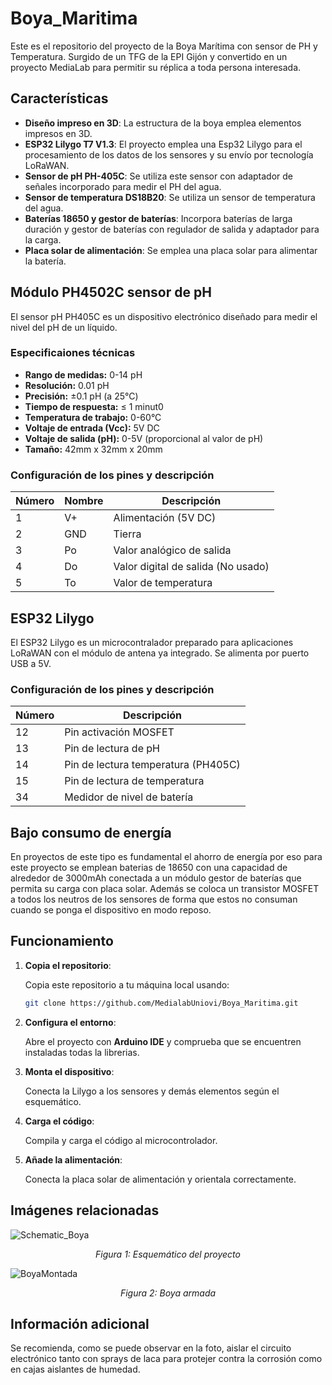 # Boya_Maritima
Este es el repositorio del proyecto de la Boya Marítima con sensor de PH y Temperatura. Surgido de un TFG de la EPI Gijón y convertido en un proyecto MediaLab para permitir su réplica a toda persona interesada.

## Características

- **Diseño impreso en 3D**: La estructura de la boya emplea elementos impresos en 3D.
- **ESP32 Lilygo T7 V1.3**: El proyecto emplea una Esp32 Lilygo para el procesamiento de los datos de los sensores y su envío por tecnología LoRaWAN.
- **Sensor de pH PH-405C**: Se utiliza este sensor con adaptador de señales incorporado para medir el PH del agua.
- **Sensor de temperatura DS18B20**: Se utiliza un sensor de temperatura del agua.
- **Baterías 18650 y gestor de baterías**: Incorpora baterías de larga duración y gestor de baterías con regulador de salida y adaptador para la carga.
- **Placa solar de alimentación**: Se emplea una placa solar para alimentar la batería.
  
## Módulo PH4502C sensor de pH
El sensor pH PH405C es un dispositivo electrónico diseñado para medir el nivel del pH de un líquido.

### Especificaiones técnicas
- **Rango de medidas:** 0-14 pH
- **Resolución:** 0.01 pH
- **Precisión:** ±0.1 pH (a 25°C)
- **Tiempo de respuesta:** ≤ 1 minut0
- **Temperatura de trabajo:** 0-60°C
- **Voltaje de entrada (Vcc):** 5V DC
- **Voltaje de salida (pH):** 0-5V (proporcional al valor de pH)
- **Tamaño:** 42mm x 32mm x 20mm

### Configuración de los pines y descripción

| Número      | Nombre   | Descripción                           |
|------------|----------|---------------------------------------|
| 1          | V+       | Alimentación (5V DC)           |
| 2          | GND      | Tierra                               |
| 3          | Po       | Valor analógico de salida              |
| 4          | Do       | Valor digital de salida (No usado) |
| 5          | To       | Valor de temperatura  |

## ESP32 Lilygo
El ESP32 Lilygo es un microcontralador preparado para aplicaciones LoRaWAN con el módulo de antena ya integrado. Se alimenta por puerto USB a 5V.

### Configuración de los pines y descripción
| Número      |  Descripción                           |
|------------|---------------------------------------|
| 12          |  Pin activación MOSFET   |
| 13          |  Pin de lectura de pH |
| 14          |  Pin de lectura temperatura (PH405C) |
| 15          |  Pin de lectura de temperatura |
| 34          |  Medidor de nivel de batería |

## Bajo consumo de energía
En proyectos de este tipo es fundamental el ahorro de energía por eso para este proyecto se emplean baterias de 18650 con una capacidad de alrededor de 3000mAh conectada a un módulo gestor de baterías que permita su carga con placa solar. Además se coloca un transistor MOSFET a todos los neutros de los sensores de forma que estos no consuman cuando se ponga el dispositivo en modo reposo.

## Funcionamiento
1. **Copia el repositorio**:

   Copia este repositorio a tu máquina local usando:

   ```bash
   git clone https://github.com/MedialabUniovi/Boya_Maritima.git
   ```

2. **Configura el entorno**:

   Abre el proyecto con **Arduino IDE** y comprueba que se encuentren instaladas todas la librerias.

3. **Monta el dispositivo**:

   Conecta la Lilygo a los sensores y demás elementos según el esquemático.

5. **Carga el código**:

   Compila y carga el código al microcontrolador.

6. **Añade la alimentación**:

   Conecta la placa solar de alimentación y orientala correctamente.

## Imágenes relacionadas

![Schematic_Boya](https://github.com/user-attachments/assets/893db4ef-7693-4d1d-8caa-76ab88e3dea7)
_<p align="center">Figura 1: Esquemático del proyecto </p>_
![BoyaMontada](https://github.com/user-attachments/assets/afe61540-370c-45ae-a216-8b882d690783)
_<p align="center">Figura 2: Boya armada </p>_

## Información adicional

Se recomienda, como se puede observar en la foto, aislar el circuito electrónico tanto con sprays de laca para protejer contra la corrosión como en cajas aislantes de humedad.

